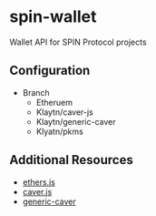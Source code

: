 # spin-wallet
Wallet API for SPIN Protocol projects

## Configuration

* Branch
  * Etheruem
  * Klaytn/caver-js
  * Klaytn/generic-caver
  * Klyatn/pkms



## Additional Resources

* [ethers.js](https://docs.ethers.io/ethers.js/html/)  
* [caver.js](https://docs.klaytn.com/bapp/sdk/caver-js)
* [generic-caver](https://www.npmjs.com/package/generic-caver)  
